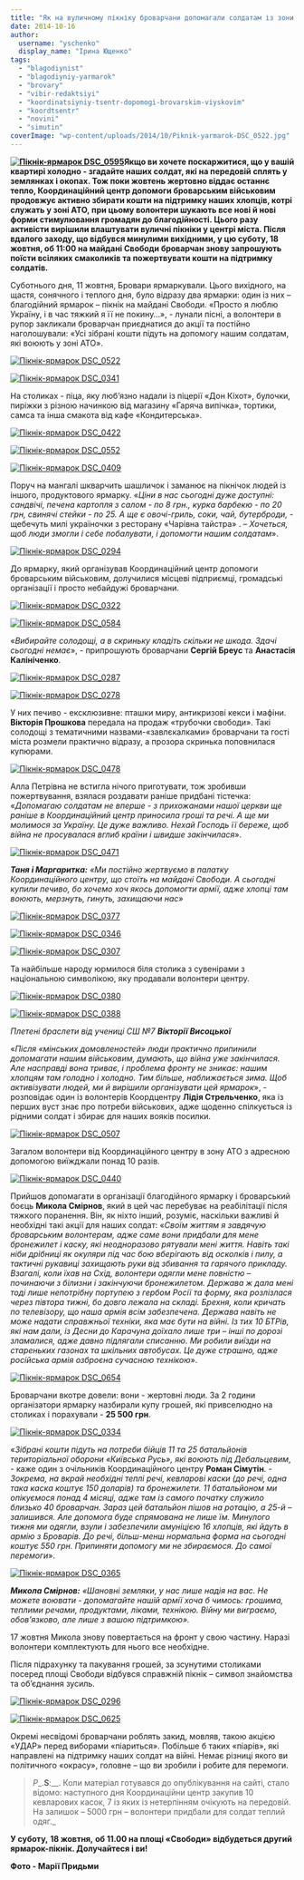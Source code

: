 ```yaml
---
title: "Як на вуличному пікніку броварчани допомагали солдатам із зони АТО - ФОТО"
date: 2014-10-16
author: 
  username: "yschenko"
  display_name: "Ірина Ющенко"
tags: 
  - "blagodiynist"
  - "blagodiyniy-yarmarok"
  - "brovary"
  - "vibir-redaktsiyi"
  - "koordinatsiyniy-tsentr-dopomogi-brovarskim-viyskovim"
  - "koordtsentr"
  - "novini"
  - "simutin"
coverImage: "wp-content/uploads/2014/10/Piknik-yarmarok-DSC_0522.jpg"
---
```


**[![Пікнік-ярмарок DSC_0595](https://mpz.brovary.org/wp-content/uploads/2014/10/Piknik-yarmarok-DSC_0595.jpg)](https://mpz.brovary.org/wp-content/uploads/2014/10/Piknik-yarmarok-DSC_0595.jpg)Якщо ви хочете поскаржитися, що у вашій квартирі холодно - згадайте наших солдат, які на передовій сплять у землянках і окопах. Тож поки жовтень жертовно віддає останнє тепло, Координаційний центр допомоги броварським військовим продовжує активно збирати кошти на підтримку наших хлопців, котрі служать у зоні АТО, при цьому волонтери шукають все нові й нові форми стимулювання громадян до благодійності. Цього разу активісти вирішили влаштувати вуличні пікніки у центрі міста. Після вдалого заходу, що відбувся минулими вихідними, у цю суботу, 18 жовтня, об 11:00 на майдані Свободи броварчан знову запрошують поїсти всіляких смаколиків та пожертвувати кошти на підтримку солдатів.**

Суботнього дня, 11 жовтня, Бровари ярмаркували. Цього вихідного, на щастя, сонячного і теплого дня, було відразу два ярмарки: один із них – благодійний ярмарок – пікнік на майдані Свободи. «Просто я люблю Україну, і в час тяжкий я її не покину…», - лунали пісні, а волонтери в рупор закликали броварчан приєднатися до акції та постійно наголошували: «Усі зібрані кошти підуть на допомогу нашим солдатам, які воюють у зоні АТО».

[![Пікнік-ярмарок DSC_0522](https://mpz.brovary.org/wp-content/uploads/2014/10/Piknik-yarmarok-DSC_0522.jpg)](https://mpz.brovary.org/wp-content/uploads/2014/10/Piknik-yarmarok-DSC_0522.jpg)

[![Пікнік-ярмарок DSC_0341](https://mpz.brovary.org/wp-content/uploads/2014/10/Piknik-yarmarok-DSC_0341.jpg)](https://mpz.brovary.org/wp-content/uploads/2014/10/Piknik-yarmarok-DSC_0341.jpg)

На столиках - піца, яку люб’язно надали із піцерії «Дон Кіхот», булочки, пиріжки з різною начинкою від магазину «Гаряча випічка», тортики, самса та інша смакота від кафе «Кондитерська».

[![Пікнік-ярмарок DSC_0422](https://mpz.brovary.org/wp-content/uploads/2014/10/Piknik-yarmarok-DSC_0422.jpg)](https://mpz.brovary.org/wp-content/uploads/2014/10/Piknik-yarmarok-DSC_0422.jpg)

[![Пікнік-ярмарок DSC_0552](https://mpz.brovary.org/wp-content/uploads/2014/10/Piknik-yarmarok-DSC_0552.jpg)](https://mpz.brovary.org/wp-content/uploads/2014/10/Piknik-yarmarok-DSC_0552.jpg)

[![Пікнік-ярмарок DSC_0409](https://mpz.brovary.org/wp-content/uploads/2014/10/Piknik-yarmarok-DSC_0409.jpg)](https://mpz.brovary.org/wp-content/uploads/2014/10/Piknik-yarmarok-DSC_0409.jpg)

Поруч на мангалі шкварчить шашличок і заманює на пікнічок людей із іншого, продуктового ярмарку. «_Ціни в нас сьогодні дуже доступні: сандвічі, печена картопля з салом - по 8 грн., курка барбекю - по 20 грн, свинячі стейки - по 25. А ще є овочі-гриль, соки, чай, бутерброди,_ - щебечуть милі україночки з ресторану «Чарівна тайстра» . – _Хочеться, щоб люди змогли і себе побалувати, і допомогти нашим солдатам_».

[![Пікнік-ярмарок DSC_0294](https://mpz.brovary.org/wp-content/uploads/2014/10/Piknik-yarmarok-DSC_0294.jpg)](https://mpz.brovary.org/wp-content/uploads/2014/10/Piknik-yarmarok-DSC_0294.jpg)

До ярмарку, який організував Координаційний центр допомоги броварським військовим, долучилися місцеві підприємці, громадські організації і просто небайдужі броварчани.

[![Пікнік-ярмарок DSC_0322](https://mpz.brovary.org/wp-content/uploads/2014/10/Piknik-yarmarok-DSC_0322.jpg)](https://mpz.brovary.org/wp-content/uploads/2014/10/Piknik-yarmarok-DSC_0322.jpg)

[![Пікнік-ярмарок DSC_0584](https://mpz.brovary.org/wp-content/uploads/2014/10/Piknik-yarmarok-DSC_0584.jpg)](https://mpz.brovary.org/wp-content/uploads/2014/10/Piknik-yarmarok-DSC_0584.jpg)

«_Вибирайте солодощі, а в скриньку кладіть скільки не шкода. Здачі сьогодні немає_», - припрошують броварчани **Сергій Бреус** та **Анастасія Калініченко**.

[![Пікнік-ярмарок DSC_0287](https://mpz.brovary.org/wp-content/uploads/2014/10/Piknik-yarmarok-DSC_0287.jpg)](https://mpz.brovary.org/wp-content/uploads/2014/10/Piknik-yarmarok-DSC_0287.jpg)

[![Пікнік-ярмарок  DSC_0278](https://mpz.brovary.org/wp-content/uploads/2014/10/Piknik-yarmarok-DSC_0278.jpg)](https://mpz.brovary.org/wp-content/uploads/2014/10/Piknik-yarmarok-DSC_0278.jpg)

У них печиво - ексклюзивне: пташки миру, антикризові кекси і мафіни. **Вікторія Прошкова** передала на продаж «трубочки свободи». Такі солодощі з тематичними назвами-«завлєкалками» броварчани та гості міста розмели практично відразу, а прозора скринька поповнилася купюрами.

[![Пікнік-ярмарок DSC_0478](https://mpz.brovary.org/wp-content/uploads/2014/10/Piknik-yarmarok-DSC_0478.jpg)](https://mpz.brovary.org/wp-content/uploads/2014/10/Piknik-yarmarok-DSC_0478.jpg)

Алла Петрівна не встигла нічого приготувати, тож зробивши пожертвування, взялася роздавати раніше придбані тістечка: «_Допомагаю солдатам не вперше - з прихожанами нашої церкви ще раніше в Координаційний центр приносила гроші та речі. А ще ми молимося за Україну. Це дуже важливо. Нехай Господь її береже, щоб війна не просувалася вглиб країни і швидше закінчилася_».

[![Пікнік-ярмарок DSC_0471](https://mpz.brovary.org/wp-content/uploads/2014/10/Piknik-yarmarok-DSC_0471.jpg)](https://mpz.brovary.org/wp-content/uploads/2014/10/Piknik-yarmarok-DSC_0471.jpg)

**_Таня і Маргаритка:_** _«Ми постійно жертвуємо в палатку Координаційного центру, що стоїть на майдані Свободи. А сьогодні купили печиво, бо хочемо хоч якось допомогти армії, адже хлопці там воюють, мерзнуть, гинуть, захищаючи нас»_

[![Пікнік-ярмарок DSC_0377](https://mpz.brovary.org/wp-content/uploads/2014/10/Piknik-yarmarok-DSC_0377.jpg)](https://mpz.brovary.org/wp-content/uploads/2014/10/Piknik-yarmarok-DSC_0377.jpg)

[![Пікнік-ярмарок DSC_0346](https://mpz.brovary.org/wp-content/uploads/2014/10/Piknik-yarmarok-DSC_0346.jpg)](https://mpz.brovary.org/wp-content/uploads/2014/10/Piknik-yarmarok-DSC_0346.jpg)

[![Пікнік-ярмарок DSC_0307](https://mpz.brovary.org/wp-content/uploads/2014/10/Piknik-yarmarok-DSC_0307.jpg)](https://mpz.brovary.org/wp-content/uploads/2014/10/Piknik-yarmarok-DSC_0307.jpg)

Та найбільше народу юрмилося біля столика з сувенірами з національною символікою, яку продавали волонтери центру.

[![Пікнік-ярмарок DSC_0380](https://mpz.brovary.org/wp-content/uploads/2014/10/Piknik-yarmarok-DSC_0380.jpg)](https://mpz.brovary.org/wp-content/uploads/2014/10/Piknik-yarmarok-DSC_0380.jpg)

[![Пікнік-ярмарок DSC_0388](https://mpz.brovary.org/wp-content/uploads/2014/10/Piknik-yarmarok-DSC_0388.jpg)](https://mpz.brovary.org/wp-content/uploads/2014/10/Piknik-yarmarok-DSC_0388.jpg)

_Плетені браслети від учениці СШ №7 **Вікторії Висоцької**_

«_Після «мінських домовленостей» люди практично припинили допомагати нашим військовим, думають, що війна уже закінчилася. Але насправді вона триває, і проблема фронту не зникає: нашим хлопцям там голодно і холодно. Тим більше, наближається зима. Щоб активізувати людей, ми й вирішили організувати цей ярмарок_», - розповідає один із волонтерів Коордцентру **Лідія Стрельченко**, яка із перших вуст знає про потреби військових, адже щоденно спілкується із рідними солдат і збирає для наших вояків посилки.

[![Пікнік-ярмарок DSC_0507](https://mpz.brovary.org/wp-content/uploads/2014/10/Piknik-yarmarok-DSC_0507.jpg)](https://mpz.brovary.org/wp-content/uploads/2014/10/Piknik-yarmarok-DSC_0507.jpg)

Загалом волонтери від Координаційного центру в зону АТО з адресною допомогою виїжджали понад 10 разів.

[![Пікнік-ярмарок DSC_0440](https://mpz.brovary.org/wp-content/uploads/2014/10/Piknik-yarmarok-DSC_0440.jpg)](https://mpz.brovary.org/wp-content/uploads/2014/10/Piknik-yarmarok-DSC_0440.jpg)

Прийшов допомагати в організації благодійного ярмарку і броварський боєць **Микола Смірнов**, який в цей час перебуває на реабілітації після тяжкого поранення. Він, як ніхто інший, розуміє, наскільки важливі й необхідні такі акції для наших солдат: «_Своїм життям я завдячую броварським волонтерам, адже саме вони придбали для мене бронежилет і каску, які неодноразово рятували мені життя. Навіть такі ніби дрібниці як окуляри під час бою вберігають від осколків і пилу, а тактичні рукавиці захищають руки від збивання та гарячого прикладу. Взагалі, коли їхав на Схід, волонтери одягли мене повністю – починаючи з білизни і закінчуючи бронежилетом. Держава ж дала мені тоді лише непотрібну портупею з гербом Росії та форму, яка розлізлася через півтора тижні, бо довго лежала на складі. Брехня, коли кричать по телевізору, що наша армія всім забезпечена. Держава навіть не може надати справжньої техніки, яка має бути на війні. Із тих 10 БТРів, які нам дали, із Десни до Карачуна доїхало лише три – інші по дорозі зламалися, адже давно підлягали списанню. Ми робили виїзди на стареньких газонах та шкільних автобусах. Це дуже страшно, адже російська армія озброєна сучасною технікою_».

[![Пікнік-ярмарок DSC_0654](https://mpz.brovary.org/wp-content/uploads/2014/10/Piknik-yarmarok-DSC_0654.jpg)](https://mpz.brovary.org/wp-content/uploads/2014/10/Piknik-yarmarok-DSC_0654.jpg)

Броварчани вкотре довели: вони - жертовні люди. За 2 години організатори ярмарку назбирали купу грошей, які привселюдно на столиках і порахували - **25 500 грн**.

[![Пікнік-ярмарок DSC_0334](https://mpz.brovary.org/wp-content/uploads/2014/10/Piknik-yarmarok-DSC_0334.jpg)](https://mpz.brovary.org/wp-content/uploads/2014/10/Piknik-yarmarok-DSC_0334.jpg)

«_Зібрані кошти підуть на потреби бійців 11 та 25 батальйонів територіальної оборони «Київська Русь», які воюють під Дебальцевим_, - каже один з очільників Координаційного центру **Роман Сімутін**. - _Зокрема, на вкрай необхідні теплі речі, кевларові каски (до речі, одна така каска коштує 150 доларів) та бронежилети. 11 батальйоном ми опікуємося понад 4 місяці, адже там із самого початку служило близько 40 броварчан. Зараз цей батальйон пішов на ротацію, а 25-й – залишився. Але допомога буде спрямована не лише їм. Минулого тижня ми одягли, взули і забезпечили амуніцією 16 хлопців, які йдуть в армію з Броварів. До речі, більш-менш нормальна форма на сьогодні коштує 550 грн. Припиняти допомогу ми не збираємося. До самої перемоги_».

[![Пікнік-ярмарок DSC_0365](https://mpz.brovary.org/wp-content/uploads/2014/10/Piknik-yarmarok-DSC_0365.jpg)](https://mpz.brovary.org/wp-content/uploads/2014/10/Piknik-yarmarok-DSC_0365.jpg)

**_Микола Смірнов:_** _«Шановні земляки, у нас лише надія на вас. Не можете воювати - допомагайте нашій армії хоча б чимось: грошима, теплими речами, продуктами, ліками, технікою. Війну ми виграємо, обов’язково, але лише з вашою підтримкою»._

17 жовтня Микола знову повертається на фронт у свою частину. Наразі волонтери комплектують для нього все необхідне.

Після підрахунку та пакування грошей, за зсунутими столиками посеред площі Свободи відбувся справжній пікнік – символ знайомства та об’єднання зусиль.

[![Пікнік-ярмарок DSC_0296](https://mpz.brovary.org/wp-content/uploads/2014/10/Piknik-yarmarok-DSC_0296.jpg)](https://mpz.brovary.org/wp-content/uploads/2014/10/Piknik-yarmarok-DSC_0296.jpg)

[![Пікнік-ярмарок DSC_0625](https://mpz.brovary.org/wp-content/uploads/2014/10/Piknik-yarmarok-DSC_0625.jpg)](https://mpz.brovary.org/wp-content/uploads/2014/10/Piknik-yarmarok-DSC_0625.jpg)

Окремі несвідомі броварчани роблять закид, мовляв, такою акцією «УДАР» перед виборами «піариться». Побільше б таких «піарів», які направлені на підтримку наших солдат на війні. Немає різниці якого ви політичного «окрасу», головне – що ви зробили і робите для перемоги.

> _P__.__S__:__. Коли матеріал готувався до опублікування на сайті, стало відомо: наступного дня Координаційни центр закупив 10 кевларових касок, 7 із яких із нетерпінням очікують на передовій. На залишок – 5000 грн – волонтери придбали для солдат теплий одяг._

**У суботу,** **18 жовтня,** **об 11.00 на площі «Свободи» відбудеться другий ярмарок-пікнік. Долучайтеся і ви!**

**Фото - Марії Придьми**
